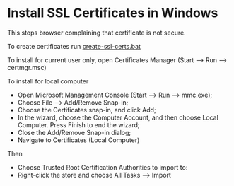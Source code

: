 # Install SSL Certificates in Windows

This stops browser complaining that certificate is not secure.

To create certificates run [create-ssl-certs.bat](create-ssl-certs.bat)

To install for current user only, open Certificates Manager (Start --> Run --> certmgr.msc)

To install for local computer

* Open Microsoft Management Console (Start --> Run --> mmc.exe);
* Choose File --> Add/Remove Snap-in;
* Choose the Certificates snap-in, and click Add;
* In the wizard, choose the Computer Account, and then choose Local Computer. Press Finish to end the wizard;
* Close the Add/Remove Snap-in dialog;
* Navigate to Certificates (Local Computer)

Then

* Choose Trusted Root Certification Authorities to import to:
* Right-click the store and choose All Tasks --> Import
